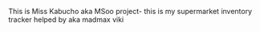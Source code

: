 This is Miss Kabucho aka MSoo project- this is my supermarket inventory tracker helped by aka madmax viki

